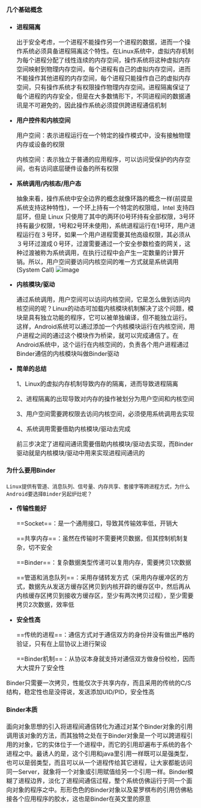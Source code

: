 <font size=3>

#### 几个基础概念
- **进程隔离**
    
    出于安全考虑，一个进程不能操作另一个进程的数据，进而一个操作系统必须具备进程隔离这个特性。在Linux系统中，虚拟内存机制为每个进程分配了线性连续的内存空间，操作系统将这种虚拟内存空间映射到物理内存空间，每个进程有自己的虚拟内存空间，进而不能操作其他进程的内存空间，每个进程只能操作自己的虚拟内存空间，只有操作系统才有权限操作物理内存空间。进程隔离保证了每个进程的内存安全，但是在大多数情形下，不同进程间的数据通讯是不可避免的，因此操作系统必须提供跨进程通信机制

- **用户控件和内核空间**
    
    用户空间：表示进程运行在一个特定的操作模式中，没有接触物理内存或设备的权限
    
    内核空间：表示独立于普通的应用程序，可以访问受保护的内存空间，也有访问底层硬件设备的所有权限
- **系统调用/内核态/用户态**

    抽象来看，操作系统中安全边界的概念就像环路的概念一样(前提是系统支持这种特性)，一个环上持有一个特定的权限组，Intel 支持四层环，但是 Linux 只使用了其中的两环(0号环持有全部权限，3号环持有最少权限，1号和2号环未使用)，系统进程运行在1号环，用户进程运行在３号环，如果一个用户进程需要其他高级权限，其必须从３号环过渡成０号环，过渡需要通过一个安全参数检查的网关，这种过渡被称为系统调用，在执行过程中会产生一定数量的计算开销。所以，用户空间要访问内核空间的唯一方式就是系统调用(System Call)
    ![image](https://note.youdao.com/yws/api/personal/file/637D436DECEB4248A08B9AE62F4DF0E0?method=getImage&version=8976&cstk=o_LcPXn1)
- **内核模块/驱动**
    
    通过系统调用，用户空间可以访问内核空间，它是怎么做到访问内核空间的呢？Linux的动态可加载内核模块机制解决了这个问题，模块是具有独立功能的程序，它可以被单独编译，但不能独立运行。这样，Android系统可以通过添加一个内核模块运行在内核空间，用户进程之间的通过这个模块作为桥梁，就可以完成通信了。在Android系统中，这个运行在内核空间的，负责各个用户进程通过Binder通信的内核模块叫做Binder驱动

- **简单的总结**
   
    1、Linux的虚拟内存机制导致内存的隔离，进而导致进程隔离

    2、进程隔离的出现导致对内存的操作被划分为用户空间和内核空间
    
    3、用户空间需要跨权限去访问内核空间，必须使用系统调用去实现
    
    4、系统调用需要借助内核模块/驱动去完成
    
    前三步决定了进程间通讯需要借助内核模块/驱动去实现，而Binder驱动就是内核模块/驱动中用来实现进程间通讯的

#### 为什么要用Binder
    Linux提供有管道、消息队列、信号量、内存共享、套接字等跨进程方式，为什么Android要选择Binder另起炉灶呢？
    
- **传输性能好**
    
    ==Socket==：是一个通用接口，导致其传输效率低，开销大
    
    ==共享内存==：虽然在传输时不需要拷贝数据，但其控制机制复杂，切不安全
    
    ==Binder==：复杂数据类型传递可以复用内存，需要拷贝1次数据
    
    ==管道和消息队列==：采用存储转发方式（采用内存缓冲区的方式，数据先从发送方缓存区拷贝到内核开辟的缓存区中，然后再从内核缓存区拷贝到接收方缓存区，至少有两次拷贝过程），至少需要拷贝2次数据，效率低
- **安全性高**
   
     ==传统的进程==：通信方式对于通信双方的身份并没有做出严格的验证，只有在上层协议上进行架设

    ==Binder机制==：从协议本身就支持对通信双方做身份校检，因而大大提升了安全性

Binder只需要一次拷贝，性能仅次于共享内存，而且采用的传统的C/S结构，稳定性也是没得说，发送添加UID/PID，安全性高

#### Binder本质
面向对象思想的引入将进程间通信转化为通过对某个Binder对象的引用调用该对象的方法，而其独特之处在于Binder对象是一个可以跨进程引用的对象，它的实体位于一个进程中，而它的引用却遍布于系统的各个进程之中。最诱人的是，这个引用和java里引用一样既可以是强类型，也可以是弱类型，而且可以从一个进程传给其它进程，让大家都能访问同一Server，就象将一个对象或引用赋值给另一个引用一样。Binder模糊了进程边界，淡化了进程间通信过程，整个系统仿佛运行于同一个面向对象的程序之中。形形色色的Binder对象以及星罗棋布的引用仿佛粘接各个应用程序的胶水，这也是Binder在英文里的原意
